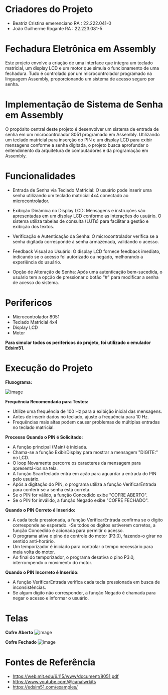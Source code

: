 # Criadores do Projeto

- Beatriz Cristina emerenciano RA : 22.222.041-0
- João Guilherme Rogante RA : 22.223.081-5

# Fechadura Eletrônica em Assembly 

Este projeto envolve a criação de uma interface que integra um teclado matricial, um display LCD e um motor que simula o funcionamento de uma fechadura. 
Tudo é controlado por um microcontrolador programado na linguagem Assembly, proporcionando um sistema de acesso seguro por senha.

# Implementação de Sistema de Senha em Assembly
O propósito central deste projeto é desenvolver um sistema de entrada de senha em um microcontrolador 8051 programado em Assembly. 
Utilizando um teclado matricial para inserção do PIN e um display LCD para exibir mensagens conforme a senha digitada, o projeto busca aprofundar o entendimento da arquitetura de computadores e da programação em Assembly.

# Funcionalidades

- Entrada de Senha via Teclado Matricial: O usuário pode inserir uma senha utilizando um teclado matricial 4x4 conectado ao microcontrolador.

- Exibição Dinâmica no Display LCD: Mensagens e instruções são apresentadas em um display LCD conforme as interações do usuário. O sistema utiliza tabelas de consulta (LUTs) para facilitar a gestão e exibição dos textos.

- Verificação e Autenticação da Senha: O microcontrolador verifica se a senha digitada corresponde à senha armazenada, validando o acesso.

- Feedback Visual ao Usuário: O display LCD fornece feedback imediato, indicando se o acesso foi autorizado ou negado, melhorando a experiência do usuário.

- Opção de Alteração de Senha: Após uma autenticação bem-sucedida, o usuário tem a opção de pressionar o botão "#" para modificar a senha de acesso do sistema.

# Perifericos  

- Microcontrolador 8051
- Teclado Matricial 4x4
- Display LCD
- Motor

**Para simular todos os perifericos do projeto, foi utilizado o emulador Edsim51.**

# Execução do Projeto

**Fluxograma:** 

![image](https://github.com/user-attachments/assets/84bed68e-d983-479b-9692-22234bc4b423)



**Frequência Recomendada para Testes:**

- Utilize uma frequência de 100 Hz para a exibição inicial das mensagens.
- Antes de inserir dados no teclado, ajuste a frequência para 10 Hz.
- Frequências mais altas podem causar problemas de múltiplas entradas no teclado matricial.

  

 **Processo Quando o PIN é Solicitado:** 

- A função principal (Main) é iniciada.
- Chama-se a função ExibirDisplay para mostrar a mensagem "DIGITE:" no LCD.
- O loop Novamente percorre os caracteres da mensagem para apresentá-los na tela.
- A função ScanTeclado entra em ação para aguardar a entrada do PIN pelo usuário.
- Após a digitação do PIN, o programa utiliza a função VerificarEntrada para conferir se a senha está correta.
- Se o PIN for válido, a função Concedido exibe "COFRE ABERTO".
- Se o PIN for inválido, a função Negado exibe "COFRE FECHADO".

**Quando o PIN Correto é Inserido:**

- A cada tecla pressionada, a função VerificarEntrada confirma se o dígito corresponde ao esperado.
-Se todos os dígitos estiverem corretos, a função Concedido é acionada para permitir o acesso.
- O programa ativa o pino de controle do motor (P3.0), fazendo-o girar no sentido anti-horário.
- Um temporizador é iniciado para controlar o tempo necessário para meia volta do motor.
- Ao final do temporizador, o programa desativa o pino P3.0, interrompendo o movimento do motor.

**Quando o PIN Incorreto é Inserido:**

- A função VerificarEntrada verifica cada tecla pressionada em busca de inconsistências.
- Se algum dígito não corresponder, a função Negado é chamada para negar o acesso e informar o usuário.

# Telas

**Cofre Aberto**
![image](https://github.com/user-attachments/assets/8e975278-0e97-4923-b0c8-b76ddf6ac269)

**Cofre Fechado**
![image](https://github.com/user-attachments/assets/1eebd604-c2ef-4a47-8aa6-6ff1d05874e3)

# Fontes de Referência
- https://web.mit.edu/6.115/www/document/8051.pdf
- https://www.youtube.com/@canalwrkits
- https://edsim51.com/examples/











